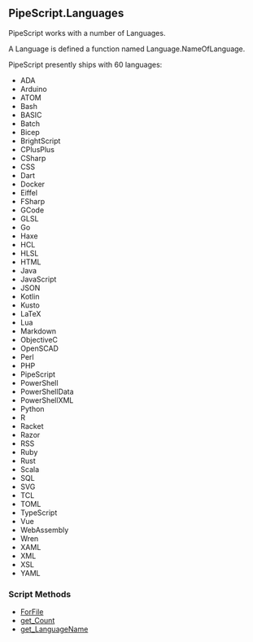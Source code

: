 ## PipeScript.Languages


PipeScript works with a number of Languages.

A Language is defined a function named Language.NameOfLanguage.

PipeScript presently ships with 60 languages:

* ADA
* Arduino
* ATOM
* Bash
* BASIC
* Batch
* Bicep
* BrightScript
* CPlusPlus
* CSharp
* CSS
* Dart
* Docker
* Eiffel
* FSharp
* GCode
* GLSL
* Go
* Haxe
* HCL
* HLSL
* HTML
* Java
* JavaScript
* JSON
* Kotlin
* Kusto
* LaTeX
* Lua
* Markdown
* ObjectiveC
* OpenSCAD
* Perl
* PHP
* PipeScript
* PowerShell
* PowerShellData
* PowerShellXML
* Python
* R
* Racket
* Razor
* RSS
* Ruby
* Rust
* Scala
* SQL
* SVG
* TCL
* TOML
* TypeScript
* Vue
* WebAssembly
* Wren
* XAML
* XML
* XSL
* YAML
### Script Methods


* [ForFile](ForFile.md)
* [get_Count](get_Count.md)
* [get_LanguageName](get_LanguageName.md)
